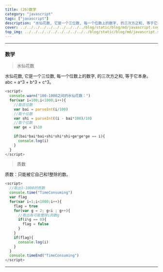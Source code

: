 ```yaml
---
title: (26)数学
category: "javascript"
tags: ["javascript"]
description: "水仙花数, 它是一个三位数, 每一个位数上的数字, 的三次方之和, 等于它本身。"
cover: ../../../../../../../../../../blog/static/blog/md/javascript.svg
top_img: ../../../../../../../../../../blog/static/blog/md/javascript.svg
---
```


***

### 数学

> 水仙花数

水仙花数, 它是一个三位数, 每一个位数上的数字, 的三次方之和, 等于它本身。abc = a^3 + b^3 + c^3。


```js js
<script>
  console.warn("100-1000之间的水仙花数：")
  for(var i=100;i<1000;i++){
    //取百位数
    var bai = parseInt(i/100)
    //取十位数
    var shi = parseInt((i - bai*100)/10)
    //取个位数
    var ge = i%10
    
    if(bai*bai*bai+shi*shi*shi+ge*ge*ge == i){
      console.log(i)
    }
  }
</script>
```


> 质数

质数：只能被它自己和1整除的数。


```js js
<script>
  //取出1-1000的质数
  console.time("TimeConsuming")
  var flag
  for(var i=1;i<1000;i++){
    flag = true
    for(var g = 2; g<i ; g++){ 
      //取出有可能整除i的数g
      if(i%g == 0){
        flag = false 
      }
    }
    if(flag){
      console.log(i)
    }
  }
  console.timeEnd("TimeConsuming")
</script>
```


***